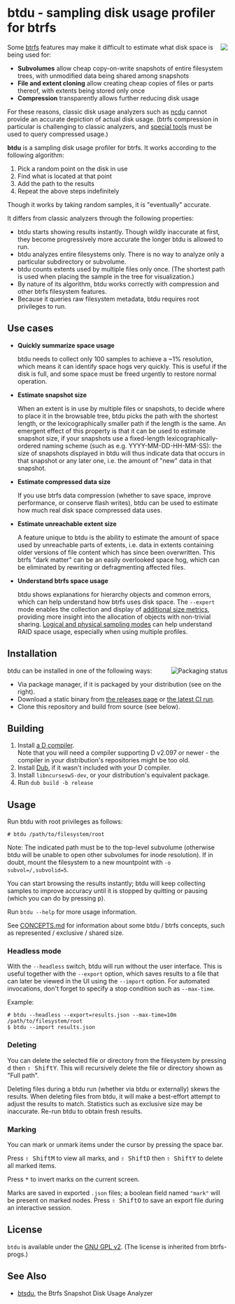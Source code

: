 btdu - sampling disk usage profiler for btrfs
=============================================

<img align="right" src="https://dump.cy.md/a8e2054ffc05bc120b390e48c6d4e43d/19%3A02%3A24-upload.png">

Some [btrfs](https://btrfs.wiki.kernel.org/) features may make it difficult to estimate what disk space is being used for:

- **Subvolumes** allow cheap copy-on-write snapshots of entire filesystem trees, with unmodified data being shared among snapshots
- **File and extent cloning** allow creating cheap copies of files or parts thereof, with extents being stored only once
- **Compression** transparently allows further reducing disk usage

For these reasons, classic disk usage analyzers such as [ncdu](https://dev.yorhel.nl/ncdu) cannot provide an accurate depiction of actual disk usage. (btrfs compression in particular is challenging to classic analyzers, and [special tools](https://github.com/kilobyte/compsize) must be used to query compressed usage.)

**btdu** is a sampling disk usage profiler for btrfs. It works according to the following algorithm:

1. Pick a random point on the disk in use
2. Find what is located at that point
3. Add the path to the results
4. Repeat the above steps indefinitely

Though it works by taking random samples, it is "eventually" accurate.

It differs from classic analyzers through the following properties:

- btdu starts showing results instantly. Though wildly inaccurate at first, they become progressively more accurate the longer btdu is allowed to run.
- btdu analyzes entire filesystems only. There is no way to analyze only a particular subdirectory or subvolume.
- btdu counts extents used by multiple files only once. (The shortest path is used when placing the sample in the tree for visualization.)
- By nature of its algorithm, btdu works correctly with compression and other btrfs filesystem features.
- Because it queries raw filesystem metadata, btdu requires root privileges to run.


Use cases
---------

- **Quickly summarize space usage**

  btdu needs to collect only 100 samples to achieve a ~1% resolution, which means it can identify space hogs very quickly. This is useful if the disk is full, and some space must be freed urgently to restore normal operation.

- **Estimate snapshot size**

  When an extent is in use by multiple files or snapshots, to decide where to place it in the browsable tree, btdu picks the path with the shortest length, or the lexicographically smaller path if the length is the same. An emergent effect of this property is that it can be used to estimate snapshot size, if your snapshots use a fixed-length lexicographically-ordered naming scheme (such as e.g. YYYY-MM-DD-HH-MM-SS): the size of snapshots displayed in btdu will thus indicate data that occurs in that snapshot or any later one, i.e. the amount of "new" data in that snapshot.

- **Estimate compressed data size**

  If you use btrfs data compression (whether to save space, improve performance, or conserve flash writes), btdu can be used to estimate how much real disk space compressed data uses.

- **Estimate unreachable extent size**

  A feature unique to btdu is the ability to estimate the amount of space used by unreachable parts of extents, i.e. data in extents containing older versions of file content which has since been overwritten. This btrfs "dark matter" can be an easily overlooked space hog, which can be eliminated by rewriting or defragmenting affected files.

- **Understand btrfs space usage**

  btdu shows explanations for hierarchy objects and common errors, which can help understand how btrfs uses disk space. The `--expert` mode enables the collection and display of [additional size metrics](CONCEPTS.md#size-metrics), providing more insight into the allocation of objects with non-trivial sharing. [Logical and physical sampling modes](CONCEPTS.md#logical-vs-physical-space) can help understand RAID space usage, especially when using multiple profiles.


Installation
------------

<a href="https://repology.org/project/btdu/versions"><img align="right" src="https://repology.org/badge/vertical-allrepos/btdu.svg" alt="Packaging status" title="Packaging status"></a>

btdu can be installed in one of the following ways:

- Via package manager, if it is packaged by your distribution (see on the right).
- Download a static binary from [the releases page](https://github.com/CyberShadow/btdu/releases)
  or [the latest CI run](https://github.com/CyberShadow/btdu/actions?query=branch%3Amaster).
- Clone this repository and build from source (see below).


Building
--------

1. Install [a D compiler](https://dlang.org/download.html).  
   Note that you will need a compiler supporting D v2.097 or newer - the compiler in your distribution's repositories might be too old.
2. Install [Dub](https://github.com/dlang/dub), if it wasn't included with your D compiler.
3. Install `libncursesw5-dev`, or your distribution's equivalent package.
4. Run `dub build -b release`


Usage
-----

Run btdu with root privileges as follows:

    # btdu /path/to/filesystem/root

Note: The indicated path must be to the top-level subvolume (otherwise btdu will be unable to open other subvolumes for inode resolution). If in doubt, mount the filesystem to a new mountpoint with `-o subvol=/,subvolid=5`.

You can start browsing the results instantly; btdu will keep collecting samples to improve accuracy until it is stopped by quitting or pausing (which you can do by pressing <kbd>p</kbd>).

Run `btdu --help` for more usage information.

See [CONCEPTS.md](CONCEPTS.md) for information about some btdu / btrfs concepts, such as represented / exclusive / shared size.

### Headless mode

With the `--headless` switch, btdu will run without the user interface. This is useful together with the `--export` option, which saves results to a file that can later be viewed in the UI using the `--import` option. For automated invocations, don't forget to specify a stop condition such as `--max-time`.

Example:

    # btdu --headless --export=results.json --max-time=10m /path/to/filesystem/root
    $ btdu --import results.json

### Deleting

You can delete the selected file or directory from the filesystem by pressing <kbd>d</kbd> then <kbd>⇧ Shift</kbd><kbd>Y</kbd>. This will recursively delete the file or directory shown as "Full path".

Deleting files during a btdu run (whether via btdu or externally) skews the results. When deleting files from btdu, it will make a best-effort attempt to adjust the results to match. Statistics such as exclusive size may be inaccurate. Re-run btdu to obtain fresh results.

### Marking

You can mark or unmark items under the cursor by pressing the space bar.

Press <kbd>⇧ Shift</kbd><kbd>M</kbd> to view all marks, and <kbd>⇧ Shift</kbd><kbd>D</kbd> then <kbd>⇧ Shift</kbd><kbd>Y</kbd> to delete all marked items.

Press <kbd>*</kbd> to invert marks on the current screen.

Marks are saved in exported `.json` files; a boolean field named `"mark"` will be present on marked nodes. Press <kbd>⇧ Shift</kbd><kbd>O</kbd> to save an export file during an interactive session.

License
-------

`btdu` is available under the [GNU GPL v2](https://www.gnu.org/licenses/old-licenses/gpl-2.0.en.html). (The license is inherited from btrfs-progs.)


See Also
--------

* [btsdu](https://github.com/rkapl/btsdu), the Btrfs Snapshot Disk Usage Analyzer
